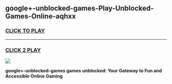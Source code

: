 
## google+-unblocked-games-Play-Unblocked-Games-Online-aqhxx
<h3>
<a href="https://premium76.site?title=google+-unblocked-games&ref=25A">CLICK TO PLAY</a></h3>
<hr>

<h3>
<a href="https://premium76.site?title=google+-unblocked-games&ref=25A">CLICK 2 PLAY</a>
  
</h3>

<a href="https://premium76.site?title=google+-unblocked-games&ref=25A"><img src="https://clearcache.store/games.png"></a>


**google+-unblocked-games games unblocked: Your Gateway to Fun and Accessible Online Gaming**
